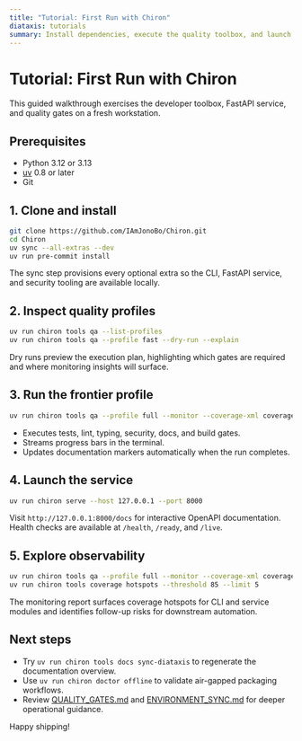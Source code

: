 ```yaml
---
title: "Tutorial: First Run with Chiron"
diataxis: tutorials
summary: Install dependencies, execute the quality toolbox, and launch the FastAPI service locally.
---
```


# Tutorial: First Run with Chiron

This guided walkthrough exercises the developer toolbox, FastAPI service, and quality gates on a fresh workstation.

## Prerequisites

- Python 3.12 or 3.13
- [uv](https://docs.astral.sh/uv/) 0.8 or later
- Git

## 1. Clone and install

```bash
git clone https://github.com/IAmJonoBo/Chiron.git
cd Chiron
uv sync --all-extras --dev
uv run pre-commit install
```

The sync step provisions every optional extra so the CLI, FastAPI service, and security tooling are available locally.

## 2. Inspect quality profiles

```bash
uv run chiron tools qa --list-profiles
uv run chiron tools qa --profile fast --dry-run --explain
```

Dry runs preview the execution plan, highlighting which gates are required and where monitoring insights will surface.

## 3. Run the frontier profile

```bash
uv run chiron tools qa --profile full --monitor --coverage-xml coverage.xml --sync-docs docs/QUALITY_GATES.md
```

- Executes tests, lint, typing, security, docs, and build gates.
- Streams progress bars in the terminal.
- Updates documentation markers automatically when the run completes.

## 4. Launch the service

```bash
uv run chiron serve --host 127.0.0.1 --port 8000
```

Visit `http://127.0.0.1:8000/docs` for interactive OpenAPI documentation. Health checks are available at `/health`, `/ready`, and `/live`.

## 5. Explore observability

```bash
uv run chiron tools qa --profile full --monitor --coverage-xml coverage.xml --json
uv run chiron tools coverage hotspots --threshold 85 --limit 5
```

The monitoring report surfaces coverage hotspots for CLI and service modules and identifies follow-up risks for downstream automation.

## Next steps

- Try `uv run chiron tools docs sync-diataxis` to regenerate the documentation overview.
- Use `uv run chiron doctor offline` to validate air-gapped packaging workflows.
- Review [QUALITY_GATES.md](../QUALITY_GATES.md) and [ENVIRONMENT_SYNC.md](../ENVIRONMENT_SYNC.md) for deeper operational guidance.

Happy shipping!
